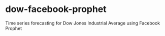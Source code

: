# dow-facebook-prophet
Time series forecasting for Dow Jones Industrial Average using Facebook Prophet

